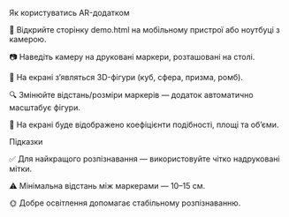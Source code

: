 Як користуватись AR-додатком

📲 Відкрийте сторінку demo.html на мобільному пристрої або ноутбуці з камерою.

📷 Наведіть камеру на друковані маркери, розташовані на столі.

🧊 На екрані зʼявляться 3D-фігури (куб, сфера, призма, ромб).

🔍 Змінюйте відстань/розміри маркерів — додаток автоматично масштабує фігури.

📐 На екрані буде відображено коефіцієнти подібності, площі та обʼєми.

Підказки

✅ Для найкращого розпізнавання — використовуйте чітко надруковані мітки.

⚠️ Мінімальна відстань між маркерами — 10–15 см.

🌞 Добре освітлення допомагає стабільному розпізнаванню.

